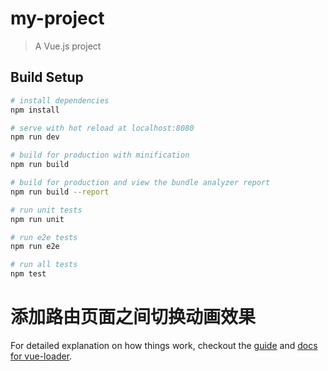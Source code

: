 # my-project

> A Vue.js project

## Build Setup

``` bash
# install dependencies
npm install

# serve with hot reload at localhost:8080
npm run dev

# build for production with minification
npm run build

# build for production and view the bundle analyzer report
npm run build --report

# run unit tests
npm run unit

# run e2e tests
npm run e2e

# run all tests
npm test
```

# 添加路由页面之间切换动画效果

For detailed explanation on how things work, checkout the [guide](http://vuejs-templates.github.io/webpack/) and [docs for vue-loader](http://vuejs.github.io/vue-loader).
